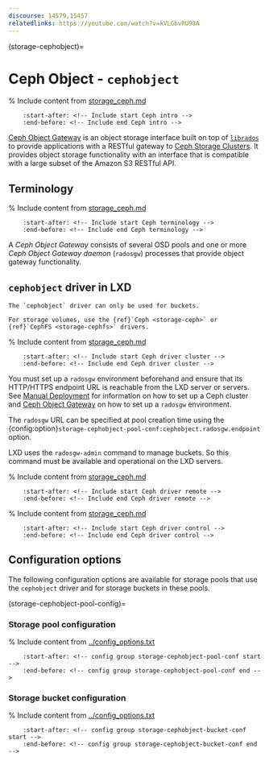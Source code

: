 ```yaml
---
discourse: 14579,15457
relatedlinks: https://youtube.com/watch?v=kVLGbvRU98A
---
```


(storage-cephobject)=
# Ceph Object - `cephobject`

% Include content from [storage_ceph.md](storage_ceph.md)
```{include} storage_ceph.md
    :start-after: <!-- Include start Ceph intro -->
    :end-before: <!-- Include end Ceph intro -->
```

[Ceph Object Gateway](https://docs.ceph.com/en/latest/radosgw/) is an object storage interface built on top of [`librados`](https://docs.ceph.com/en/latest/rados/api/librados-intro/) to provide applications with a RESTful gateway to [Ceph Storage Clusters](https://docs.ceph.com/en/latest/rados/).
It provides object storage functionality with an interface that is compatible with a large subset of the Amazon S3 RESTful API.

## Terminology

% Include content from [storage_ceph.md](storage_ceph.md)
```{include} storage_ceph.md
    :start-after: <!-- Include start Ceph terminology -->
    :end-before: <!-- Include end Ceph terminology -->
```

A *Ceph Object Gateway* consists of several OSD pools and one or more *Ceph Object Gateway daemon* (`radosgw`) processes that provide object gateway functionality.

## `cephobject` driver in LXD

```{note}
The `cephobject` driver can only be used for buckets.

For storage volumes, use the {ref}`Ceph <storage-ceph>` or {ref}`CephFS <storage-cephfs>` drivers.
```

% Include content from [storage_ceph.md](storage_ceph.md)
```{include} storage_ceph.md
    :start-after: <!-- Include start Ceph driver cluster -->
    :end-before: <!-- Include end Ceph driver cluster -->
```

You must set up a `radosgw` environment beforehand and ensure that its HTTP/HTTPS endpoint URL is reachable from the LXD server or servers.
See [Manual Deployment](https://docs.ceph.com/en/latest/install/manual-deployment/) for information on how to set up a Ceph cluster and [Ceph Object Gateway](https://docs.ceph.com/en/latest/radosgw/) on how to set up a `radosgw` environment.

The `radosgw` URL can be specified at pool creation time using the {config:option}`storage-cephobject-pool-conf:cephobject.radosgw.endpoint` option.

LXD uses the `radosgw-admin` command to manage buckets. So this command must be available and operational on the LXD servers.

% Include content from [storage_ceph.md](storage_ceph.md)
```{include} storage_ceph.md
    :start-after: <!-- Include start Ceph driver remote -->
    :end-before: <!-- Include end Ceph driver remote -->
```

% Include content from [storage_ceph.md](storage_ceph.md)
```{include} storage_ceph.md
    :start-after: <!-- Include start Ceph driver control -->
    :end-before: <!-- Include end Ceph driver control -->
```

## Configuration options

The following configuration options are available for storage pools that use the `cephobject` driver and for storage buckets in these pools.

(storage-cephobject-pool-config)=
### Storage pool configuration

% Include content from [../config_options.txt](../config_options.txt)
```{include} ../config_options.txt
    :start-after: <!-- config group storage-cephobject-pool-conf start -->
    :end-before: <!-- config group storage-cephobject-pool-conf end -->
```

### Storage bucket configuration

% Include content from [../config_options.txt](../config_options.txt)
```{include} ../config_options.txt
    :start-after: <!-- config group storage-cephobject-bucket-conf start -->
    :end-before: <!-- config group storage-cephobject-bucket-conf end -->
```
